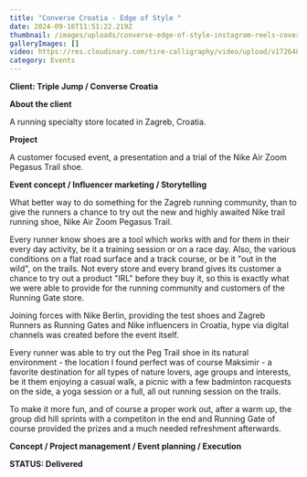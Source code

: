 ```yaml
---
title: "Converse Croatia - Edge of Style "
date: 2024-09-16T11:51:22.219Z
thumbnail: /images/uploads/converse-edge-of-style-instagram-reels-cover-photo.jpg
galleryImages: []
video: https://res.cloudinary.com/tire-calligraphy/video/upload/v1726487469/2024_CONVERSE_1920_x_1080_NL.mp4
category: Events
---
```

**Client: Triple Jump / Converse Croatia**

**About the client**

A running specialty store located in Zagreb, Croatia.

**Project**

A customer focused event, a presentation and a trial of the Nike Air Zoom Pegasus Trail shoe. 



**Event concept / Influencer marketing / Storytelling**

What better way to do something for the Zagreb running community, than to give the runners a chance to try out the new and highly awaited Nike trail running shoe, Nike Air Zoom Pegasus Trail. 

Every runner know shoes are a tool which works with and for them in their every day activity, be it a training session or on a race day. Also, the various conditions on a flat road surface and a track course, or be it "out in the wild", on the trails. Not every store and every brand gives its customer a chance to try out a product "IRL" before they buy it, so this is exactly what we were able to provide for the running community and customers of the Running Gate store. 

Joining forces with Nike Berlin, providing the test shoes and Zagreb Runners as Running Gates and Nike influencers in Croatia, hype via digital channels was created before the event itself. 

Every runner was able to try out the Peg Trail shoe in its natural environment - the location I found perfect was of course Maksimir - a favorite destination for all types of nature lovers, age groups and interests, be it them enjoying a casual walk, a picnic with a few badminton racquests on the side, a yoga session or a full, all out running session on the trails.  

To make it more fun, and of course a proper work out, after a warm up, the group did hill sprints with a competiton in the end and Running Gate of course provided the prizes and a much needed refreshment afterwards.     

**Concept / Project management / Event planning / Execution**

**STATUS: Delivered**